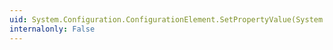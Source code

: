 ```yaml
---
uid: System.Configuration.ConfigurationElement.SetPropertyValue(System.Configuration.ConfigurationProperty,System.Object,System.Boolean)
internalonly: False
---
```

